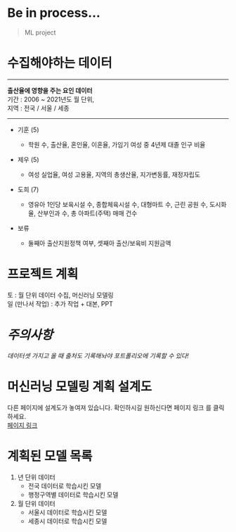 # Be in process...
> ML project

# 수집해야하는 데이터
___
**출산율에 영향을 주는 요인 데이터**  
기간 : 2006 ~ 2021년도 월 단위,  
지역 : 전국 / 서울 / 세종   
___ 
- 기훈 (5)  
    - 학원 수, 출산율, 혼인율, 이혼율, 가임기 여성 중 4년제 대졸 인구 비율  

- 제우 (5)  
    - 여성 실업율, 여성 고용율, 지역의 총생산율, 지가변동률, 재정자립도  

- 도희 (7)  
    - 영유아 1인당 보육시설 수, 종합체육시설 수, 대형마트 수, 근린 공원 수, 도시화율, 산부인과 수, 총 아파트(주택) 매매 건수
- 보류
    - 둘째아 출산지원정책 여부, 셋째아 출산/보육비 지원금액

# 프로젝트 계획
토 : 월 단위 데이터 수집, 머신러닝 모델링  
일 (만나서 작업) : 추가 작업 + 대본, PPT   

# *주의사항*
*데이터셋 가지고 올 때 출처도 기록해놔야 포트폴리오에 기록할 수 있다!*

# 머신러닝 모델링 계획 설계도
다른 페이지에 설계도가 놓여져 있습니다. 확인하시길 원하신다면 페이지 링크 를 클릭하세요.    
[페이지 링크](https://github.com/jewoodev/To_raise_a_child_well/blob/main/data/dohee/project_process.md)

# 계획된 모델 목록
1. 년 단위 데이터
    - 전국 데이터로 학습시킨 모델
    - 행정구역별 데이터로 학습시킨 모델
2. 월 단위 데이터
    - 서울시 데이터로 학습시킨 모델
    - 세종시 데이터로 학습시킨 모델